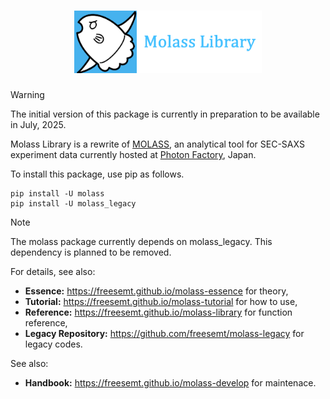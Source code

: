 <h1 align="center"><a href="https://freesemt.github.io/molass-library"><img src="docs/_static/molass-title.png" width="300"></a></h1>

> [!WARNING]
> The initial version of this package is currently in preparation to be available in July, 2025.

Molass Library is a rewrite of [MOLASS](https://www.jstage.jst.go.jp/article/biophysico/20/1/20_e200001/_article), an analytical tool for SEC-SAXS experiment data currently hosted at [Photon Factory](https://pfwww.kek.jp/saxs/MOLASS.html), Japan.

To install this package, use pip as follows.

```
pip install -U molass
pip install -U molass_legacy
```

> [!NOTE]
> The molass package currently depends on molass_legacy. This dependency is planned to be removed.

For details, see also:

- **Essence:** https://freesemt.github.io/molass-essence for theory,
- **Tutorial:** https://freesemt.github.io/molass-tutorial for how to use,
- **Reference:** https://freesemt.github.io/molass-library for function reference,
- **Legacy Repository:** https://github.com/freesemt/molass-legacy for legacy codes.

See also:

- **Handbook:** https://freesemt.github.io/molass-develop for maintenace.

<br>